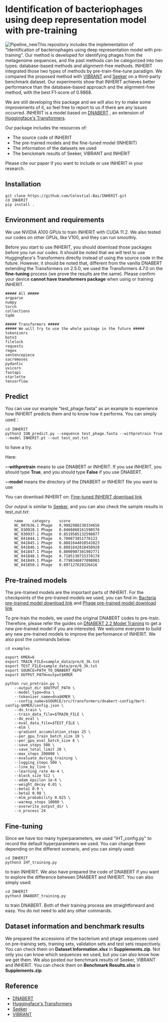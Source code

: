 # Identification of bacteriophages using deep representation model with pre-training

![Pipeline_new](./Figures/Pipeline_new.png)This repository includes the implementation of "Identification of bacteriophages using deep representation model with pre-training". Our method is developed for identifying phages from the metagenome sequences, and the past methods can be categorized into two types: database-based methods and alignment-free methods.  INHERIT integrated those two types of methods by pre-train-fine-tune paradigm. We compared the proposed method with [VIBRANT](https://github.com/AnantharamanLab/VIBRANT) and [Seeker](https://github.com/gussow/seeker) on a third-party benchmark dataset. Our experiments show that INHERIT achieves better performance than the database-based approach and the alignment-free method, with the best F1-score of 0.9868. 

We are still developing this package and we will also try to make some improvements of it, so feel free to report to us if there are any issues occurred. INHERIT is a model based on [DNABERT](https://github.com/jerryji1993/DNABERT) , an extension of [Huggingface's Transformers](https://github.com/huggingface/transformers).

Our package includes the resources of: 

- The source code of INHERIT
- The pre-trained models and the fine-tuned model (INHERIT)
- The information of the datasets we used
- The benckmark results of Seeker, VIBRANT and INHERIT

Please cite our paper if you want to include or use INHERIT in your research.

## Installation

```
git clone https://github.com/Celestial-Bai/INHERIT.git
cd INHERIT
pip install .
```



## Environment and requirements


We use NVIDIA A100 GPUs to train INHERIT with CUDA 11.2.  We also tested our codes on other GPUs, like V100, and they can run smoothly.

Before you start to use INHERIT, you should download those packages before you run our codes. It should be noted that we will test to use Huggingface's  Transformers directly instead of using the source code in the future.  However, it should be noted that, different from the vanilla DNABERT extending the Transformers on 2.5.0, we used the Transformers 4.7.0 on the **fine-tuning** process (we prove the results are the same).  Please confirm your device **cannot have transformers package** when using or training INHERIT.

```
##### All #####
argparse
numpy
torch
collections
tqdm

##### Transformers #####
##### We will try to use the whole package in the future #####
tokenizers
boto3
filelock
requests
regex
sentencepiece
sacremoses
pydantic
uvicorn
fastapi
starlette
tensorflow
```



## Predict 

You can use our example "test_phage.fasta" as an example to experience how INHERIT predicts them and to know how it performs. You can simply used：

```
cd INHERIT
python3 IGN_predict.py --sequence test_phage.fasta --withpretrain True --model INHERIT.pt --out test_out.txt
```

to have a try.

Here: 

**--withpretrain** means to use DNABERT or INHERIT. If you use INHERIT, you should type **True**, and you should type **False** if you use DNABERT.

**--model** means the directory of the DNABERT or INHERIT file you want to use

You can download INHERIT on: [Fine-tuned INHERIT download link](https://drive.google.com/file/d/1uGFZWKoonVMjFHD4bRmutoFMVZRMX6UG/view?usp=sharing)

Our output is similar to [Seeker](https://github.com/gussow/seeker), and you can also check the sample results in test_out.txt:

```
    name	category	score
    NC_007636.1	Phage	0.9982988238334656
    NC_030928.1	Phage	0.8466060161590576
    NC_030937.1	Phage	0.8519585132598877
    NC_041844.1	Phage	0.700873851776123
    NC_041845.1	Phage	0.8881644010543823
    NC_041846.1	Phage	0.8881642818450928
    NC_041847.1	Phage	0.8000907301902771
    NC_041848.1	Phage	0.7185130715370178
    NC_041849.1	Phage	0.7798346877098083
    NC_041850.1	Phage	0.897127628326416
```



## Pre-trained models

The pre-trained models are the important parts of INHERIT.  For the checkpoints of the pre-trained models we used, you can find in: [Bacteria pre-trained model download link](https://drive.google.com/drive/folders/1zMd5NL69JbnIT3T5eu824bipHddz0Uro?usp=sharing) and [Phage pre-trained model download link](https://drive.google.com/drive/folders/1Cs8SNcG0ryxsAjC-CWGDNTiV4THO-wuu?usp=sharing)

To pre-train the models, we used the original DNABERT codes to pre-train. Therefore, please refer the guides on [DNABERT 2.2 Model Training](https://github.com/jerryji1993/DNABERT#2-pre-train-skip-this-section-if-you-fine-tune-on-pre-trained-models) to get a new pre-trained model if you are interested.  We welcome everyone to build any new pre-trained models to improve the performance of INHERIT. We also post the commands below: 

```
cd examples

export KMER=6
export TRAIN_FILE=sample_data/pre/6_3k.txt
export TEST_FILE=sample_data/pre/6_3k.txt
export SOURCE=PATH_TO_DNABERT_REPO
export OUTPUT_PATH=output$KMER

python run_pretrain.py \
    --output_dir $OUTPUT_PATH \
    --model_type=dna \
    --tokenizer_name=dna$KMER \
    --config_name=$SOURCE/src/transformers/dnabert-config/bert-config-$KMER/config.json \
    --do_train \
    --train_data_file=$TRAIN_FILE \
    --do_eval \
    --eval_data_file=$TEST_FILE \
    --mlm \
    --gradient_accumulation_steps 25 \
    --per_gpu_train_batch_size 10 \
    --per_gpu_eval_batch_size 6 \
    --save_steps 500 \
    --save_total_limit 20 \
    --max_steps 200000 \
    --evaluate_during_training \
    --logging_steps 500 \
    --line_by_line \
    --learning_rate 4e-4 \
    --block_size 512 \
    --adam_epsilon 1e-6 \
    --weight_decay 0.01 \
    --beta1 0.9 \
    --beta2 0.98 \
    --mlm_probability 0.025 \
    --warmup_steps 10000 \
    --overwrite_output_dir \
    --n_process 24
```



## Fine-tuning

Since we have too many hyperparameters, we used "IHT_config.py" to record the default hyperparameters we used. You can change them depending on the different scenario, and you can simply used:

```
cd INHERIT
python3 IHT_training.py
```

to train INHERIT.
We also have prepared the code of DNABERT if you want to explore the difference between DNABERT and INHERIT. You can also simply used:

```
cd INHERIT
python3 DNABERT_training.py
```

to train DNABERT. Both of their training process are straightforward and easy. You do not need to add any other commands.



## Dataset information and benchmark results

We prepared the accessions of the bacterium and phage sequences used on pre-training sets, training sets, validation sets and test sets respectively. You can check them on **Dataset Information.xlsx** in **Supplements.zip**. Not only you can know which sequences we used, but you can also know how we get them. We also posted our benchmark results of Seeker, VIBRANT and INHERIT. You can check them on **Benchmark Results.xlsx** in **Supplements.zip**. 



## Reference

- [DNABERT](https://github.com/jerryji1993/DNABERT) 
- [Huggingface's Transformers](https://github.com/huggingface/transformers)
- [Seeker](https://github.com/gussow/seeker)
- [VIBRANT](https://github.com/AnantharamanLab/VIBRANT)



